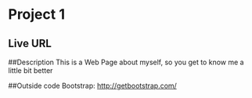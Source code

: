 # Project 1

## Live URL


##Description
This is a Web Page about myself, so you get to know me a little bit better

##Outside code
Bootstrap: http://getbootstrap.com/